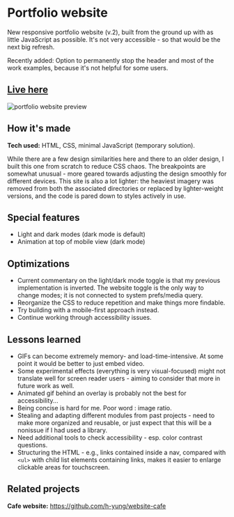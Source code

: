 # Portfolio website
New responsive portfolio website (v.2), built from the ground up with as little JavaScript as possible.
It's not very accessible - so that would be the next big refresh.

Recently added: Option to permanently stop the header and most of the work examples, because it's not helpful for some users.

## [Live here](https://hyung.netlify.app/)

![portfolio website preview](https://i.postimg.cc/ht8XVzqW/portfolio-redux-desktop.png)

## How it's made
**Tech used:** HTML, CSS, minimal JavaScript (temporary solution).

While there are a few design similarities here and there to an older design, I built this one from scratch to reduce CSS chaos. The breakpoints are somewhat unusual - more geared towards adjusting the design smoothly for different devices. This site is also a lot lighter: the heaviest imagery was removed from both the associated directories or replaced by lighter-weight versions, and the code is pared down to styles actively in use.

## Special features
* Light and dark modes (dark mode is default)
* Animation at top of mobile view (dark mode)

## Optimizations
* Current commentary on the light/dark mode toggle is that my previous implementation is inverted. The website toggle is the only way to change modes; it is not connected to system prefs/media query.
* Reorganize the CSS to reduce repetition and make things more findable.
* Try building with a mobile-first approach instead.
* Continue working through accessibility issues.

## Lessons learned
* GIFs can become extremely memory- and load-time-intensive. At some point it would be better to just embed video.
* Some experimental effects (everything is very visual-focused) might not translate well for screen reader users - aiming to consider that more in future work as well.
* Animated gif behind an overlay is probably not the best for accessibility...
* Being concise is hard for me. Poor word : image ratio.
* Stealing and adapting different modules from past projects - need to make more organized and reusable, or just expect that this will be a nonissue if I had used a library.
* Need additional tools to check accessibility - esp. color contrast questions.
* Structuring the HTML - e.g., links contained inside a nav, compared with `<ul>` with child list elements containing links, makes it easier to enlarge clickable areas for touchscreen.

## Related projects
**Cafe website:** https://github.com/h-yung/website-cafe


